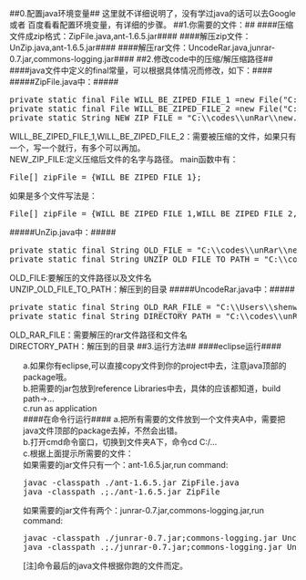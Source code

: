 ##0.配置java环境变量##
这里就不详细说明了，没有学过java的话可以去Google 或者 百度看看配置环境变量，有详细的步骤。
##1.你需要的文件：##
####压缩文件成zip格式：ZipFile.java,ant-1.6.5.jar####
####解压zip文件：UnZip.java,ant-1.6.5.jar####
####解压rar文件：UncodeRar.java,junrar-0.7.jar,commons-logging.jar####
##2.修改code中的压缩/解压缩路径##
####java文件中定义的final常量，可以根据具体情况而修改，如下：####
#####ZipFile.java中：#####
<pre>
private static final File WILL_BE_ZIPED_FILE_1 =new File("C:\\Users\\shenw1\\Downloads\\201605017.rar");
private static final File WILL_BE_ZIPED_FILE_2 =new File("C:\\Users\\shenw1\\Downloads\\201605018.rar");
private static String NEW_ZIP_FILE = "C:\\codes\\unRar\\new.zip";
</pre>
WILL_BE_ZIPED_FILE_1,WILL_BE_ZIPED_FILE_2：需要被压缩的文件，如果只有一个，写一个就行，有多个可以再加。<br/>
NEW_ZIP_FILE:定义压缩后文件的名字与路径。
main函数中有：
<pre>
File[] zipFile = {WILL_BE_ZIPED_FILE_1};
</pre>
如果是多个文件写法是：
<pre>
File[] zipFile = {WILL_BE_ZIPED_FILE_1,WILL_BE_ZIPED_FILE_2,WILL_BE_ZIPED_FILE_3,...};
</pre>
#####UnZip.java中：#####
<pre>
private static final String OLD_FILE = "C:\\codes\\unRar\\new.zip";
private static final String UNZIP_OLD_FILE_TO_PATH = "C:\\codes\\unRar\\test\\";
</pre>
OLD_FILE:要解压的文件路径以及文件名<br/>
UNZIP_OLD_FILE_TO_PATH：解压到的目录
#####UncodeRar.java中：#####
<pre>
private static final String OLD_RAR_FILE = "C:\\Users\\shenw1\\Downloads\\201605017.rar";
private static final String DIRECTORY_PATH = "C:\\codes\\unRar";
</pre>
OLD_RAR_FILE：需要解压的rar文件路径和文件名<br/>
DIRECTORY_PATH：解压到的目录
##3.运行方法##
####eclipse运行####
<ul>
a.如果你有eclipse,可以直接copy文件到你的project中去，注意java顶部的package哦。<br/>
b.把需要的jar包放到reference Libraries中去，具体的应该都知道，build path->...<br/>
c.run as application<br/>
####在命令行运行####
a.把所有需要的文件放到一个文件夹A中，需要把java文件顶部的package去掉，不然会出错。<br/>
b.打开cmd命令窗口，切换到文件夹A下，命令cd C:/...<br/>
c.根据上面提示所需要的文件：<br/>
如果需要的jar文件只有一个：ant-1.6.5.jar,run command:
<pre>
javac -classpath ./ant-1.6.5.jar ZipFile.java
java -classpath .;./ant-1.6.5.jar ZipFile
</pre>
如果需要的jar文件有两个：junrar-0.7.jar,commons-logging.jar,run command:
<pre>
javac -classpath ./junrar-0.7.jar;commons-logging.jar UncodeRar.java
java -classpath .;./junrar-0.7.jar;commons-logging.jar UncodeRar
</pre>
[注]命令最后的java文件根据你跑的文件而定。
